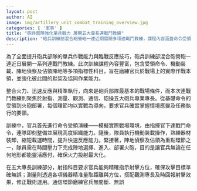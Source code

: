 ```yaml
---
layout: post
author: AI
image: img/artillery_unit_combat_training_overview.jpg
categories: [ '軍事' ]
title: "砲兵部隊強化單兵戰力 展開五大專長連戰鬥教練"
description: "砲兵訓練部混合砲營砲一連近期展開多項連戰鬥教練，課程內容涵蓋命令受領、機動裝載、陣地偵察、佔領陣地等科目，並聚焦射指、測量、觀測、通信、砲操五大砲兵專業。官兵在模擬實戰環境下強化情境應變及協同作業能力，提升整體火力整合及快速反應本領。"
---
```

為了全面提升砲兵部隊的單兵作戰能力與臨戰反應技巧，砲兵訓練部混合砲營砲一連近日展開一系列連戰鬥教練。此次訓練課程內容豐富，包含受領命令、機動裝載、陣地偵察及佔領陣地等多項指標性科目，旨在磨練官兵於戰場上的實際作戰本領，並強化彼此間的默契及協同作業能力。

整合火力、迅速反應與精準執行，向來是砲兵部隊最基本的戰場條件，而本次連戰鬥教練則聚焦於射指、測量、觀測、通信、砲操五大砲兵專業專長。從基礎命令的受領到火砲部署，每個環節均以實戰為導向，要求官兵確實掌握情境應變及任務執行的要領。

訓練中，官兵首先進行命令受領演練——模擬實際戰場環境，由指揮官下達戰鬥命令，連隊即刻整備並展現高度組織能力。隨後，隊員執行機動裝載操作，熟練器材裝卸，縮短載運時間，提升快速反應能力。緊接著，陣地偵察及佔領為重點環節之一，隊員需在時間壓力下完成陣地選擇、進入、部署火砲，目的是讓官兵無論在任何地形都能靈活應付，確保火力投射最大化。

在五大專長訓練部分，射指科目要求官兵能夠精確指示射擊方位，確保攻擊目標準確無誤；測量則透過各項儀器精准量取距離與方位，搭配觀測專長及時回報射擊效果，修正戰術運用。通信環節磨練官兵無間斷、無誤